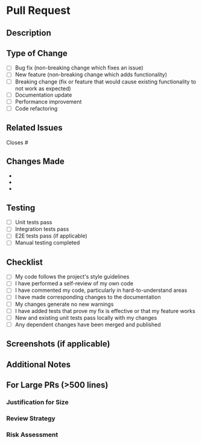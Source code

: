 # Pull Request

## Description
<!-- Provide a brief description of the changes in this PR -->

## Type of Change
<!-- Mark the relevant option with an "x" -->
- [ ] Bug fix (non-breaking change which fixes an issue)
- [ ] New feature (non-breaking change which adds functionality)
- [ ] Breaking change (fix or feature that would cause existing functionality to not work as expected)
- [ ] Documentation update
- [ ] Performance improvement
- [ ] Code refactoring

## Related Issues
<!-- Link to any related issues or tickets -->
Closes #

## Changes Made
<!-- List the main changes made in this PR -->
- 
- 
- 

## Testing
<!-- Describe the tests you ran to verify your changes -->
- [ ] Unit tests pass
- [ ] Integration tests pass
- [ ] E2E tests pass (if applicable)
- [ ] Manual testing completed

## Checklist
<!-- Mark completed items with an "x" -->
- [ ] My code follows the project's style guidelines
- [ ] I have performed a self-review of my own code
- [ ] I have commented my code, particularly in hard-to-understand areas
- [ ] I have made corresponding changes to the documentation
- [ ] My changes generate no new warnings
- [ ] I have added tests that prove my fix is effective or that my feature works
- [ ] New and existing unit tests pass locally with my changes
- [ ] Any dependent changes have been merged and published

## Screenshots (if applicable)
<!-- Add screenshots to help explain your changes -->

## Additional Notes
<!-- Add any additional notes or context about the PR -->

## For Large PRs (>500 lines)
<!-- If this PR contains more than 500 lines of changes, please complete this section -->
### Justification for Size
<!-- Explain why this PR couldn't be split into smaller PRs -->

### Review Strategy
<!-- Suggest how reviewers should approach this PR (e.g., which files to review first) -->

### Risk Assessment
<!-- Identify any potential risks or areas that need extra attention -->
